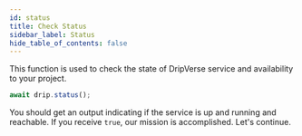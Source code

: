 ```yaml
---
id: status
title: Check Status
sidebar_label: Status
hide_table_of_contents: false
---
```


This function is used to check the state of DripVerse service and availability to your project.

```js
await drip.status();
```

You should get an output indicating if the service is up and running and reachable. If you receive `true`, our mission is accomplished. Let's continue.

